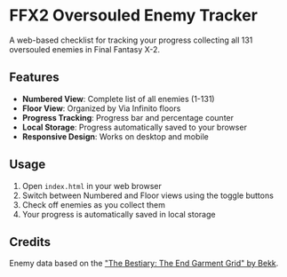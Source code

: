 # FFX2 Oversouled Enemy Tracker

A web-based checklist for tracking your progress collecting all 131 oversouled enemies in Final Fantasy X-2.

## Features

- **Numbered View**: Complete list of all enemies (1-131)
- **Floor View**: Organized by Via Infinito floors
- **Progress Tracking**: Progress bar and percentage counter
- **Local Storage**: Progress automatically saved to your browser
- **Responsive Design**: Works on desktop and mobile

## Usage

1. Open `index.html` in your web browser
2. Switch between Numbered and Floor views using the toggle buttons
3. Check off enemies as you collect them
4. Your progress is automatically saved in local storage

## Credits

Enemy data based on the ["The Bestiary: The End Garment Grid" by Bekk](https://steamcommunity.com/sharedfiles/filedetails/?id=1934009379).